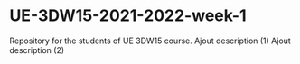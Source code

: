 # UE-3DW15-2021-2022-week-1

Repository for the students of UE 3DW15 course.
Ajout description (1)
Ajout description (2)
